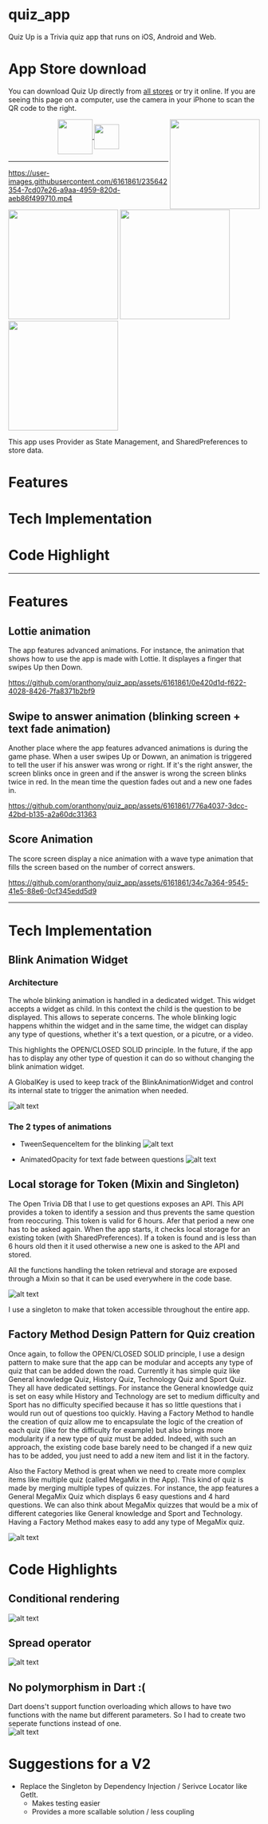 # quiz_app
 
Quiz Up is a Trivia quiz app that runs on iOS, Android and Web. 

App Store download
==================
You can download Quiz Up directly from [all stores](http://linktr.ee/quiz_up) or try it online. If you are seeing this page on a computer, use the camera in your iPhone to scan the QR code to the right.

<p align="center">
  <a href="https://play.google.com/store/apps/details?id=com.anthonyloroscio.quiz_app&pli=1" rel="some text">
  <img align="center" src="./doc/google-play-badge.png" height="70">
  </a>
  <a href="https://apps.apple.com/fr/app/quiz-up-trivia/id6448113144?l=en" rel="some text">
    <img align="center" src="./doc/app-store-badge.png" height="50">
  </a>
  <img align="right" src="./doc/qr-code-linktree.png" width="180" height="180">
</p>

---

https://user-images.githubusercontent.com/6161861/235642354-7cd07e26-a9aa-4959-820d-aeb86f499710.mp4


<p float="left">
  <img src="./doc/screen-1.png" width="220" />
  <img src="./doc/screen-2.png" width="220" /> 
  <img src="./doc/screen-3.png" width="220" />
</p>



This app uses Provider as State Management, and SharedPreferences to store data.

# Features
# Tech Implementation
# Code Highlight

* * *

# Features
## Lottie animation
The app features advanced animations. For instance, the animation that shows how to use the app is made with Lottie. It displayes a finger that swipes Up then Down.

https://github.com/oranthony/quiz_app/assets/6161861/0e420d1d-f622-4028-8426-7fa8371b2bf9



## Swipe to answer animation (blinking screen + text fade animation)
Another place where the app features advanced animations is during the game phase. When a user swipes Up or Dowwn, an animation is triggered to tell the user if his answer was wrong or right. If it's the right answer, the screen blinks once in green and if the answer is wrong the screen blinks twice in red. In the mean time the question fades out and a new one fades in.


https://github.com/oranthony/quiz_app/assets/6161861/776a4037-3dcc-42bd-b135-a2a60dc31363


## Score Animation
The score screen display a nice animation with a wave type animation that fills the screen based on the number of correct answers.


https://github.com/oranthony/quiz_app/assets/6161861/34c7a364-9545-41e5-88e6-0cf345edd5d9


* * *

# Tech Implementation
## Blink Animation Widget
### Architecture
The whole blinking animation is handled in a dedicated widget. This widget accepts a widget as child. In this context the child is the question to be displayed. This allows to seperate concerns. The whole blinking logic happens whithin the widget and in the same time, the widget can display any type of questions, whether it's a text question, or a picutre, or a video.

This highlights the OPEN/CLOSED SOLID principle. In the future, if the app has to display any other type of question it can do so without changing the blink animation widget. 

A GlobalKey is used to keep track of the BlinkAnimationWidget and control its internal state to trigger the animation when needed.

![alt text](./doc/BlinkAnimation.jpeg "BlinkAnimationWidget usage")

### The 2 types of animations
- TweenSequenceItem for the blinking
![alt text](./doc/TweenAnimationSequence.png "TweenSequenceItem")

- AnimatedOpacity for text fade between questions
![alt text](./doc/TextFadeAnimation.png "TextFade Animation")

## Local storage for Token (Mixin and Singleton)
The Open Trivia DB that I use to get questions exposes an API. This API provides a token to identify a session and thus prevents the same question from reoccuring. This token is valid for 6 hours. Afer that period a new one has to be asked again. 
When the app starts, it checks local storage for an existing token (with SharedPreferences). If a token is found and is less than 6 hours old then it it used otherwise a new one is asked to the API and stored.

All the functions handling the token retrieval and storage are exposed through a Mixin so that it can be used everywhere in the code base.

![alt text](./doc/TokenHandlerMixin.png "Token Handler Mixin")

I use a singleton to make that token accessible throughout the entire app.

## Factory Method Design Pattern for Quiz creation
Once again, to follow the OPEN/CLOSED SOLID principle, I use a design pattern to make sure that the app can be modular and accepts any type of quiz that can be added down the road. Currently it has simple quiz like General knowledge Quiz, History Quiz, Technology Quiz and Sport Quiz. They all have dedicated settings. For instance the General knowledge quiz is set on easy while History and Technology are set to medium difficulty and Sport has no difficulty specified because it has so little questions that i would run out of questions too quickly. Having a Factory Method to handle the creation of quiz allow me to encapsulate the logic of the creation of each quiz (like for the difficulty for example) but also brings more modularity if a new type of quiz must be added. Indeed, with such an approach, the existing code base barely need to be changed if a new quiz has to be added, you just need to add a new item and list it in the factory.

Also the Factory Method is great when we need to create more complex items like multiple quiz (called MegaMix in the App). This kind of quiz is made by merging multiple types of quizzes. For instance, the app features a General MegaMix Quiz which displays 6 easy questions and 4 hard questions. We can also think about MegaMix quizzes that would be a mix of different categories like General knowledge and Sport and Technology. Having a Factory Method makes easy to add any type of MegaMix quiz.

![alt text](./doc/Quiz%20generation%20-%20Factory%20Method.jpeg "Quiz Generation Factory Method Design Pattern")

# Code Highlights
## Conditional rendering
![alt text](./doc/Conditional-rendering.png "Conditional rendering")

## Spread operator
![alt text](./doc/Spread-operator.png "Spread operator")

## No polymorphism in Dart :(
Dart doens't support function overloading which allows to have two functions with the name but different parameters. So I had to create two seperate functions instead of one.  
![alt text](./doc/Function-overloading.png "Function overloading")

# Suggestions for a V2
- Replace the Singleton by Dependency Injection / Serivce Locator like GetIt.
  - Makes testing easier
  - Provides a more scallable solution / less coupling
